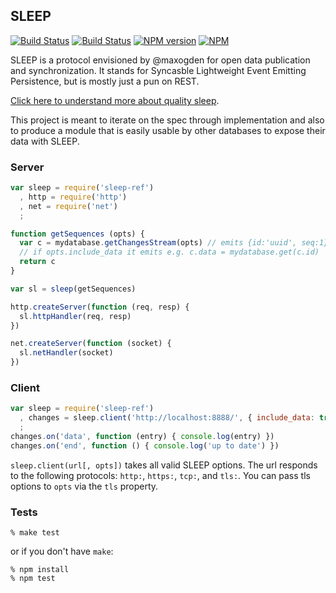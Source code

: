 ## SLEEP 

[![Build Status](https://travis-ci.org/mikeal/SLEEP.png?branch=master)](https://travis-ci.org/mikeal/SLEEP) [![Build Status](https://david-dm.org/mikeal/SLEEP.png)](https://david-dm.org/mikeal/SLEEP) [![NPM version](https://badge.fury.io/js/sleep-ref.png)](http://badge.fury.io/js/sleep-ref)
[![NPM](https://nodei.co/npm/sleep-ref.png)](https://nodei.co/npm/sleep-ref/)

SLEEP is a protocol envisioned by @maxogden for open data publication and synchronization. It stands for Syncasble Lightweight Event Emitting Persistence, but is mostly just a pun on REST.

[Click here to understand more about quality sleep](http://sleepinghamster.com/).

This project is meant to iterate on the spec through implementation and also to produce a module that is easily usable by other databases to expose their data with SLEEP.

### Server

```javascript
var sleep = require('sleep-ref')
  , http = require('http')
  , net = require('net')
  ;

function getSequences (opts) {
  var c = mydatabase.getChangesStream(opts) // emits {id:'uuid', seq:1}, {id:'uuid2', seq:3}
  // if opts.include_data it emits e.g. c.data = mydatabase.get(c.id)
  return c
}

var sl = sleep(getSequences)

http.createServer(function (req, resp) {
  sl.httpHandler(req, resp)
})

net.createServer(function (socket) {
  sl.netHandler(socket)
})
```

### Client

```javascript
var sleep = require('sleep-ref')
  , changes = sleep.client('http://localhost:8888/', { include_data: true })
  ;
changes.on('data', function (entry) { console.log(entry) })
changes.on('end', function () { console.log('up to date') })
```

`sleep.client(url[, opts])` takes all valid SLEEP options. The url responds to the following protocols: `http:`, `https:`, `tcp:`, and `tls:`. You can pass tls options to `opts` via the `tls` property.

### Tests

    % make test

or if you don't have `make`:

    % npm install
    % npm test
